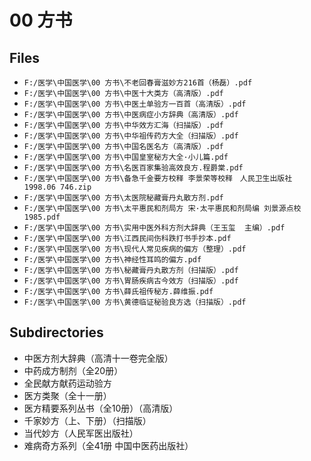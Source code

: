 # 00 方书

## Files

- `F:/医学\中国医学\00 方书\不老回春膏滋妙方216首（杨磊）.pdf`
- `F:/医学\中国医学\00 方书\中医十大类方（高清版）.pdf`
- `F:/医学\中国医学\00 方书\中医土单验方一百首（高清版）.pdf`
- `F:/医学\中国医学\00 方书\中医病症小方辞典（高清版）.pdf`
- `F:/医学\中国医学\00 方书\中华效方汇海（扫描版）.pdf`
- `F:/医学\中国医学\00 方书\中华祖传药方大全（扫描版）.pdf`
- `F:/医学\中国医学\00 方书\中国名医名方（高清版）.pdf`
- `F:/医学\中国医学\00 方书\中国皇室秘方大全·小儿篇.pdf`
- `F:/医学\中国医学\00 方书\名医百家集验高效良方.程爵棠.pdf`
- `F:/医学\中国医学\00 方书\备急千金要方校释 李景荣等校释　人民卫生出版社 1998.06 746.zip`
- `F:/医学\中国医学\00 方书\太医院秘藏膏丹丸散方剂.pdf`
- `F:/医学\中国医学\00 方书\太平惠民和剂局方 宋·太平惠民和剂局编 刘景源点校 1985.pdf`
- `F:/医学\中国医学\00 方书\实用中医外科方剂大辞典（王玉玺  主编）.pdf`
- `F:/医学\中国医学\00 方书\江西民间伤科跌打书手抄本.pdf`
- `F:/医学\中国医学\00 方书\现代人常见疾病的偏方（整理）.pdf`
- `F:/医学\中国医学\00 方书\神经性耳鸣的偏方.pdf`
- `F:/医学\中国医学\00 方书\秘藏膏丹丸散方剂（扫描版）.pdf`
- `F:/医学\中国医学\00 方书\胃肠疾病古今效方（扫描版）.pdf`
- `F:/医学\中国医学\00 方书\薛氏祖传秘方.薛维振.pdf`
- `F:/医学\中国医学\00 方书\黄德临证秘验良方选（扫描版）.pdf`

## Subdirectories

- 中医方剂大辞典（高清十一卷完全版）
- 中药成方制剂（全20册）
- 全民献方献药运动验方
- 医方类聚（全十一册）
- 医方精要系列丛书（全10册）（高清版）
- 千家妙方（上、下册）（扫描版）
- 当代妙方（人民军医出版社）
- 难病奇方系列（全41册 中国中医药出版社）
